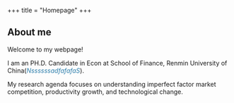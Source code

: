+++
title = "Homepage"
+++

## About me

Welcome to my webpage!

I am an PH.D. Candidate in Econ at School of Finance, Renmin University of China(<i><font color="#2c7eab">NssssssadfafafaS</font></i></font>).

My research agenda focuses on understanding imperfect factor market competition, productivity growth, and technological change. 
